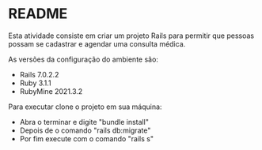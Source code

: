 # README

Esta atividade consiste em criar um projeto Rails para permitir que pessoas possam se
cadastrar e agendar uma consulta médica.

As versões da configuração do ambiente são:
* Rails 7.0.2.2
* Ruby 3.1.1
* RubyMine 2021.3.2

Para executar clone o projeto em sua máquina:

* Abra o terminar e digite "bundle install"
* Depois de o comando "rails db:migrate"
* Por fim execute com o comando "rails s"
